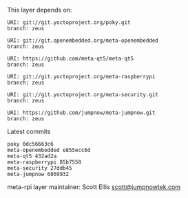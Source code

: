 This layer depends on:

    URI: git://git.yoctoproject.org/poky.git
    branch: zeus

    URI: git://git.openembedded.org/meta-openembedded
    branch: zeus

    URI: https://github.com/meta-qt5/meta-qt5
    branch: zeus

    URI: git://git.yoctoproject.org/meta-raspberrypi
    branch: zeus

    URI: git://git.yoctoproject.org/meta-security.git
    branch: zeus

    URI: https://github.com/jumpnow/meta-jumpnow.git
    branch: zeus

Latest commits

    poky 0dc56663c6
    meta-openembedded e855ecc6d
    meta-qt5 432ad2a
    meta-raspberrypi 85b7558
    meta-security 27ddb45
    meta-jumpnow 6869932

meta-rpi layer maintainer: Scott Ellis <scott@jumpnowtek.com>
